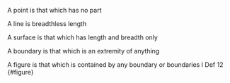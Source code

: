 A point is that which has no part

A line is breadthless length 

A surface is that which has length and breadth only

A boundary is that which is an extremity of anything

A figure is that which is contained by any boundary or boundaries I Def 12 {#figure}
